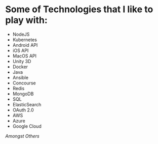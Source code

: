 # Some of Technologies that I like to play with:
			
* NodeJS
* Kubernetes
* Android API
* iOS API
* MacOS API
* Unity 3D
* Docker
* Java
* Ansible
* Concourse
* Redis
* MongoDB
* SQL
* ElasticSearch
* OAuth 2.0
* AWS
* Azure
* Google Cloud

_Amongst Others_
